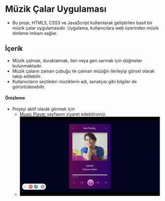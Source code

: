 # Müzik Çalar Uygulaması
- Bu proje, HTML5, CSS3 ve JavaScript kullanılarak geliştirilen basit bir müzik çalar uygulamasıdır. Uygulama, kullanıcılara web üzerinden müzik dinleme imkanı sağlar.

## İçerik
- Müzik çalmak, duraklatmak, ileri veya geri sarmak için düğmeler bulunmaktadır.
- Müzik çaların zaman çubuğu ile çalınan müziğin ilerleyişi görsel olarak takip edilebilir.
- Kullanıcıların seçtikleri müziklerin adı, sanatçısı gibi bilgiler de görüntülenebilir.

#### Önizleme 

- Projeyi aktif olarak görmek için 
    - [Music Player ](https://player1music.netlify.app/) sayfasını ziyaret edebilirsiniz.
    - ![](ekran.gif)


